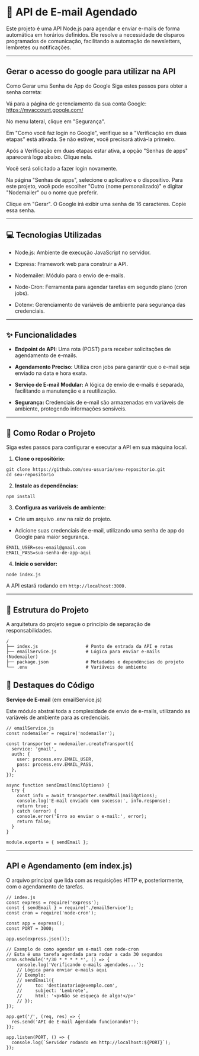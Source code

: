# 📧 API de E-mail Agendado

Este projeto é uma API Node.js para agendar e enviar e-mails de forma automática em horários definidos. Ele resolve a necessidade de disparos programados de comunicação, facilitando a automação de newsletters, lembretes ou notificações.

---

## Gerar o acesso do google para utilizar na API

Como Gerar uma Senha de App do Google
Siga estes passos para obter a senha correta:

Vá para a página de gerenciamento da sua conta Google: <https://myaccount.google.com/>

No menu lateral, clique em "Segurança".

Em "Como você faz login no Google", verifique se a "Verificação em duas etapas" está ativada. Se não estiver, você precisará ativá-la primeiro.

Após a Verificação em duas etapas estar ativa, a opção "Senhas de apps" aparecerá logo abaixo. Clique nela.

Você será solicitado a fazer login novamente.

Na página "Senhas de apps", selecione o aplicativo e o dispositivo. Para este projeto, você pode escolher "Outro (nome personalizado)" e digitar "Nodemailer" ou o nome que preferir.

Clique em "Gerar". O Google irá exibir uma senha de 16 caracteres. Copie essa senha.

---

## 💻 Tecnologias Utilizadas

* Node.js: Ambiente de execução JavaScript no servidor.

* Express: Framework web para construir a API.

* Nodemailer: Módulo para o envio de e-mails.

* Node-Cron: Ferramenta para agendar tarefas em segundo plano (cron jobs).

* Dotenv: Gerenciamento de variáveis de ambiente para segurança das credenciais.

---

## ✨ Funcionalidades

* **Endpoint de API:** Uma rota (POST) para receber solicitações de agendamento de e-mails.

* **Agendamento Preciso:** Utiliza cron jobs para garantir que o e-mail seja enviado na data e hora exata.

* **Serviço de E-mail Modular:** A lógica de envio de e-mails é separada, facilitando a manutenção e a reutilização.

* **Segurança:** Credenciais de e-mail são armazenadas em variáveis de ambiente, protegendo informações sensíveis.

---

## 🚀 Como Rodar o Projeto

Siga estes passos para configurar e executar a API em sua máquina local.

1. **Clone o repositório:**

```
git clone https://github.com/seu-usuario/seu-repositorio.git
cd seu-repositorio
```

2. **Instale as dependências:**

```
npm install
```

3. **Configura as variáveis de ambiente:**

* Crie um arquivo .env na raiz do projeto.

* Adicione suas credenciais de e-mail, utilizando uma senha de app do Google para maior segurança.

```
EMAIL_USER=seu-email@gmail.com
EMAIL_PASS=sua-senha-de-app-aqui
```

4. **Inicie o servidor:**

```node index.js```

A API estará rodando em ```http://localhost:3000.```

---

## 📂 Estrutura do Projeto

A arquitetura do projeto segue o princípio de separação de responsabilidades.

```
/
├── index.js                  # Ponto de entrada da API e rotas
├── emailService.js           # Lógica para enviar e-mails (Nodemailer)
├── package.json              # Metadados e dependências do projeto
└── .env                      # Variáveis de ambiente
```

## 🧠 Destaques do Código

**Serviço de E-mail** (em emailService.js)

Este módulo abstrai toda a complexidade de envio de e-mails, utilizando as variáveis de ambiente para as credenciais.

```
// emailService.js
const nodemailer = require('nodemailer');

const transporter = nodemailer.createTransport({
  service: 'gmail',
  auth: {
    user: process.env.EMAIL_USER,
    pass: process.env.EMAIL_PASS,
  },
});

async function sendEmail(mailOptions) {
  try {
    const info = await transporter.sendMail(mailOptions);
    console.log('E-mail enviado com sucesso:', info.response);
    return true;
  } catch (error) {
    console.error('Erro ao enviar o e-mail:', error);
    return false;
  }
}

module.exports = { sendEmail };
```

---

## API e Agendamento (em index.js)

O arquivo principal que lida com as requisições HTTP e, posteriormente, com o agendamento de tarefas.

```
// index.js
const express = require('express');
const { sendEmail } = require('./emailService');
const cron = require('node-cron');

const app = express();
const PORT = 3000;

app.use(express.json());

// Exemplo de como agendar um e-mail com node-cron
// Esta é uma tarefa agendada para rodar a cada 30 segundos
cron.schedule('*/30 * * * * *', () => {
    console.log('Verificando e-mails agendados...');
    // Lógica para enviar e-mails aqui
    // Exemplo:
    // sendEmail({
    //     to: 'destinatario@exemplo.com',
    //     subject: 'Lembrete',
    //     html: '<p>Não se esqueça de algo!</p>'
    // });
});

app.get('/', (req, res) => {
  res.send('API de E-mail Agendado funcionando!');
});

app.listen(PORT, () => {
  console.log(`Servidor rodando em http://localhost:${PORT}`);
});
```